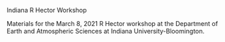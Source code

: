 
Indiana R Hector Workshop


Materials for the March 8, 2021 R Hector workshop at the Department of Earth and Atmospheric Sciences at Indiana University-Bloomington.
